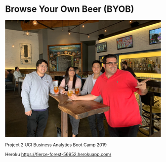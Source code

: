 # Browse Your Own Beer (BYOB)

![byob.jpg](static/images/rsz_byob.jpg)

Project 2 UCI Business Analytics Boot Camp 2019

Heroku https://fierce-forest-56952.herokuapp.com/
